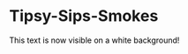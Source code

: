 # Tipsy-Sips-Smokes
<span style="color: black;">This text is now visible on a white background!</span>
